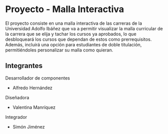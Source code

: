 # Proyecto - Malla Interactiva
El proyecto consiste en una malla interactiva de las carreras de la Universidad Adolfo Ibáñez que va a permitir visualizar la malla curricular de la carrera que se elija y tachar los cursos ya aprobados, lo que desbloqueará los cursos que dependan de estos como prerrequisitos. Además, incluirá una opción para estudiantes de doble titulación, permitiéndoles personalizar su malla como quieran.   

## Integrantes 
Desarrollador de componentes
- Alfredo Hernández  
  
Diseñadora  
- Valentina Manríquez  
  
Integrador  
- Simón Jiménez